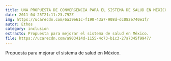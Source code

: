 ```yaml
---
title: UNA PROPUESTA DE CONVERGENCIA PARA EL SISTEMA DE SALUD EN MÉXICO
date: 2011-04-25T21:11:23.792Z
img: https://ucarecdn.com/6a39e61c-f190-43a7-908d-dc082e740e1f/
autor: Ethos
category: inclusion
extracto: Propuesta para mejorar el sistema de salud en México.
file: https://ucarecdn.com/a903414d-1155-4c73-b1c3-27a7345f9947/
---
```

<!--StartFragment-->

Propuesta para mejorar el sistema de salud en México.

<!--EndFragment-->